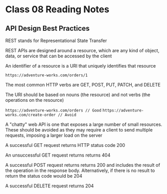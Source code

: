 # Class 08 Reading Notes

## API Design Best Practices

REST stands for Representational State Transfer

REST APIs are designed around a resource, which are any kind of object, data, or service that can be accessed by the client

An identifier of a resource is a URI that uniquely identifies that resource

`
https://adventure-works.com/orders/1
`

The most common HTTP verbs are GET, POST, PUT, PATCH, and DELETE

The URI should be based on nouns (the resource) and not verbs (the operations on the resource)

`
https://adventure-works.com/orders // Good
`
`
https://adventure-works.com/create-order // Avoid
`

A "chatty" web API is one that exposes a large number of small resources. These should be avoided as they may require a client to send multiple requests, imposing a larger load on the server

A successful GET request returns HTTP status code 200

An unsuccessful GET request returns returns 404

A successful POST request returns returns 200 and includes the result of the operation in the response body. Alternatively, if there is no result to return the status code would be 204

A successful DELETE request returns 204
